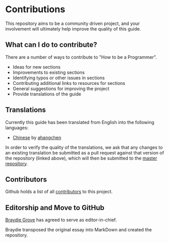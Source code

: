 # Contributions

This repository aims to be a community driven project, and your involvement will ultimately help improve the quality of this guide. 

## What can I do to contribute?
There are a number of ways to contribute to "How to be a Programmer".

- Ideas for new sections
- Improvements to existing sections
- Identifying typos or other issues in sections
- Contributing additional links to resources for sections
- General suggestions for improving the project
- Provide translations of the guide

## Translations

Currently this guide has been translated from English into the following languages:

- [Chinese](https://github.com/ahangchen/HowToBeAProgrammer) by [ahangchen](https://github.com/ahangchen)

In order to verify the quality of the translations, we ask that any changes to an existing translation be submitted as a pull request against that version of the repository (linked above), which will then be submitted to the [master repository](https://github.com/braydie/HowToBeAProgrammer).

## Contributors

Github holds a list of all [contributors](https://github.com/braydie/HowToBeAProgrammer/graphs/contributors) to this project.

## Editorship and Move to GitHub

[Braydie Grove](https://www.github.com/braydie) has agreed to serve as editor-in-chief.

Braydie transposed the original essay into MarkDown and created the repository.

